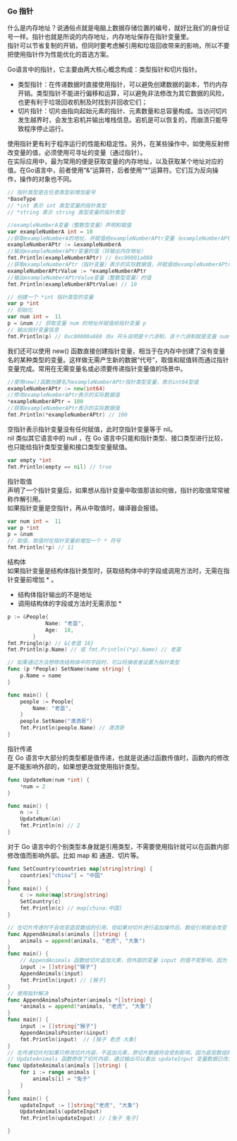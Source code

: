 
### Go 指针
什么是内存地址？说通俗点就是电脑上数据存储位置的编号，就好比我们的身份证号一样。指针也就是所说的内存地址，内存地址保存在指针变量里。  
指针可以节省复制的开销，但同时要考虑解引用和垃圾回收带来的影响，所以不要把使用指针作为性能优化的首选方案。  

Go语言中的指针，它主要由两大核心概念构成：类型指针和切片指针。  
- 类型指针：在传递数据时直接使用指针，可以避免创建数据的副本，节约内存开销。类型指针不能进行偏移和运算，可以避免非法修改为其它数据的风险，也更有利于垃圾回收机制及时找到并回收它们；
- 切片指针：切片由指向起始元素的指针、元素数量和总容量构成。当访问切片发生越界时，会发生宕机并输出堆栈信息。宕机是可以恢复的，而崩溃只能导致程序停止运行。

使用指针更有利于程序运行的性能和稳定性。另外，在某些操作中，如使用反射修改变量的值，必须使用可寻址的变量（通过指针）。  
在实际应用中，最为常用的便是获取变量的内存地址，以及获取某个地址对应的值。在Go语言中，前者使用“&”运算符，后者使用“*”运算符。它们互为反向操作，操作的对象也不同。
```go
// 指针类型是在任意类型前增加星号
*BaseType
// *int 表示 int 类型变量的指针类型
// *string 表示 string 类型变量的指针类型

//exampleNumberA变量（整数型变量）声明和赋值
var exampleNumberA int = 10
//获取exampleNumberA的地址，并赋值给exampleNumberAPtr变量（exampleNumberAPtr的类型是指针类型）
exampleNumberAPtr := &exampleNumberA
//输出exampleNumberAPtr变量的值（将输出内存地址）
fmt.Println(exampleNumberAPtr) // 0xc00001a088
//获取exampleNumberAPtr（指针变量）表示的实际数据值，并赋值给exampleNumberAPtrValue变量（整数型变量）
exampleNumberAPtrValue := *exampleNumberAPtr
//输出exampleNumberAPtrValue变量（整数型变量）的值
fmt.Println(exampleNumberAPtrValue) // 10

// 创建一个 *int 指针类型的变量
var p *int
// 初始化
var num int =  11
p = &num // 获取变量 num 的地址并赋值给指针变量 p
// 输出指针变量信息
fmt.Println(p) // 0xc00000a088（0x 开头说明是十六进制，该十六进制就是变量 num 的内存地址）
```

我们还可以使用 new() 函数直接创建指针变量，相当于在内存中创建了没有变量名的某种类型的变量。这样做无需产生新的数据“代号”，取值和赋值转而通过指针变量完成。常用在无需变量名或必须要传递指针变量值的场景中。  
```go
//使用new()函数创建名为exampleNumberAPtr指针类型变量，表示int64型值
exampleNumberAPtr := new(int64)
//修改exampleNumberAPtr表示的实际数据值
*exampleNumberAPtr = 100
//获取exampleNumberAPtr表示的实际数据值
fmt.Println(*exampleNumberAPtr) // 100
```

空指针表示指针变量没有任何赋值，此时空指针变量等于 nil。  
nil 类似其它语言中的 null ，在 Go 语言中只能和指针类型、接口类型进行比较，也只能给指针类型变量和接口类型变量赋值。  
```go
var empty *int
fmt.Println(empty == nil) // true
```

指针取值  
声明了一个指针变量后，如果想从指针变量中取值那该如何做，指针的取值常常被称作解引用。  
如果指针变量是空指针，再从中取值时，编译器会报错。  
```go
var num int =  11
var p *int
p = &num
// 取值，取值时在指针变量前增加一个 * 符号
fmt.Println(*p) // 11
```

结构体  
如果指针变量是结构体指针类型时，获取结构体中的字段或调用方法时，无需在指针变量前增加 * 。
- 结构体指针输出的不是地址
- 调用结构体的字段或方法时无需添加 *
```go
p := &People{
            Name: "老苗",
            Age:  18,
        }
fmt.Pringln(p) // &{老苗 18}
fmt.Println(p.Name) // 或 fmt.Println((*p).Name) // 老苗

// 如果通过方法想修改结构体中的字段时，可以将接收者设置为指针类型
func (p *People) SetName(name string) {
    p.Name = name
}

func main() {
    people := People{
        Name: "老苗",
    }
    people.SetName("潇洒哥")
    fmt.Println(people.Name) // 潇洒哥
}
```

指针传递  
在 Go 语言中大部分的类型都是值传递，也就是说通过函数传值时，函数内的修改是不能影响外部的，如果想更改就使用指针类型。  
```go
func UpdateNum(num *int) {
    *num = 2
}

func main() {
    n := 1
    UpdateNum(&n)
    fmt.Println(n) // 2
}
```

对于 Go 语言中的个别类型本身就是引用类型，不需要使用指针就可以在函数内部修改值而影响外部。比如 map 和 通道、切片等。
```go
func SetCountry(countries map[string]string) {
    countries["china"] = "中国"
}
func main() {
    c := make(map[string]string)
    SetCountry(c)
    fmt.Println(c) // map[china:中国]
}

// 在切片传递时不会改变底层数组的引用，但如果对切片进行追加操作后，数组引用就会改变
func AppendAnimals(animals []string) {
    animals = append(animals, "老虎", "大象")
}
func main() {
    // AppendAnimals 函数给切片追加元素，但外部的变量 input 的值不受影响，因为 append 操作后底层数组会进行拷贝并改变引用
    input := []string{"猴子"}
    AppendAnimals(input)
    fmt.Println(input) // [猴子]
}
// 使用指针解决
func AppendAnimalsPointer(animals *[]string) {
    *animals = append(*animals, "老虎", "大象")
}
func main() {
    input := []string{"猴子"}
    AppendAnimalsPointer(&input)
    fmt.Println(input)  // [猴子 老虎 大象]
}
// 在传递切片时如果只修改切片内容，不追加元素，原切片数据将会受到影响，因为底层数组的引用没有改变
// UpdateAnimals 函数修改了切片内容，通过输出可以看出 updateInput 变量数据已改变
func UpdateAnimals(animals []string) {
    for i := range animals {
        animals[i] = "兔子"
    }
}
func main() {
    updateInput := []string{"老虎", "大象"}
    UpdateAnimals(updateInput)
    fmt.Println(updateInput) // [兔子 兔子]

}
```


